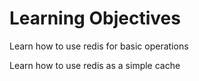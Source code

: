 # Learning Objectives
Learn how to use redis for basic operations

Learn how to use redis as a simple cache
